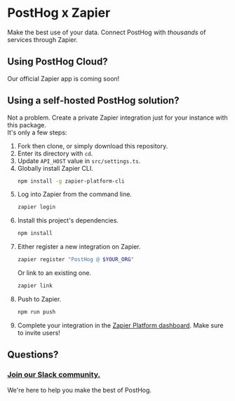# PostHog x Zapier

Make the best use of your data. Connect PostHog with *thousands* of services through Zapier.

## Using PostHog Cloud?

<!-- [Our official Zapier app](https://zapier.com/apps/posthog/) is there for you, no additional setup needed. -->
Our official Zapier app is coming soon!

## Using a self-hosted PostHog solution?

Not a problem. Create a private Zapier integration just for your instance with this package.  
It's only a few steps:

1. Fork then clone, or simply download this repository.
2. Enter its directory with `cd`.
3. Update `API_HOST` value in `src/settings.ts`.
4. Globally install Zapier CLI.
    ```bash
    npm install -g zapier-platform-cli
    ```
5. Log into Zapier from the command line.
    ```bash
    zapier login
    ```
6. Install this project's dependencies.
    ```bash
    npm install
    ```
7. Either register a new integration on Zapier.
    ```bash
    zapier register "PostHog @ $YOUR_ORG"
    ```
    Or link to an existing one.
    ```bash
    zapier link
    ```
8. Push to Zapier.
    ```bash
    npm run push
    ```
9. Complete your integration in the [Zapier Platform dashboard](https://zapier.com/app/developer). Make sure to invite users!

## Questions?

### [Join our Slack community.](https://join.slack.com/t/posthogusers/shared_invite/enQtOTY0MzU5NjAwMDY3LTc2MWQ0OTZlNjhkODk3ZDI3NDVjMDE1YjgxY2I4ZjI4MzJhZmVmNjJkN2NmMGJmMzc2N2U3Yjc3ZjI5NGFlZDQ)

We're here to help you make the best of PostHog.

